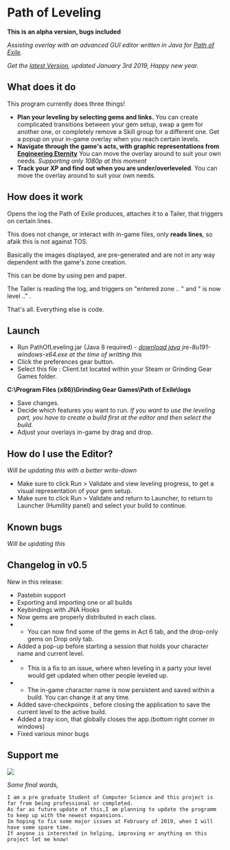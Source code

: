 # Path of Leveling
**This is an alpha version, bugs included**

*Assisting overlay with an advanced GUI editor written in Java for [Path of Exile](https://www.pathofexile.com/game).*

*Get the [latest Version](https://github.com/karakasis/Path-of-Leveling/releases/tag/v0.5-alpha), updated January 3rd 2019, Happy new year.*

## What does it do

This program currently does three things!
- **Plan your leveling by selecting gems and links.** You can create complicated transitions between your gem setup, swap a gem for another one, or completely remove a Skill group for a different one. Get a popup on your in-game overlay when you reach certain levels.
- **Navigate through the game's acts, with graphic representations from [Engineering Eternity](https://www.youtube.com/channel/UCaFHfrY-6uGSAvmczp_7a6Q/featured)** You can move the overlay around to suit your own needs. *Supporting only 1080p at this moment*
- **Track your XP and find out when you are under/overleveled**. You can move the overlay around to suit your own needs. 

## How does it work

Opens the log the Path of Exile produces, attaches it to a Tailer, that triggers on certain lines.

This does not change, or interact with in-game files, only **reads lines**, so afaik this is not against TOS.

Basically the images displayed, are pre-generated and are not in any way dependent with the game's zone creation.

This can be done by using pen and paper.

The Tailer is reading the log, and triggers on "entered zone .. " and " is now level .." . 

That's all. Everything else is code.

## Launch

- Run PathOfLeveling.jar (Java 8 required) - *[download java](https://www.oracle.com/technetwork/java/javase/downloads/jre8-downloads-2133155.html) jre-8u191-windows-x64.exe at the time of writting this*
- Click the preferences gear button.
- Select this file : Client.txt located within your Steam or Grinding Gear Games folder. 

**C:\Program Files (x86)\Grinding Gear Games\Path of Exile\logs**
- Save changes.
- Decide which features you want to run. *If you want to use the leveling part, you have to create a build first at the editor and then select the build.*
- Adjust your overlays in-game by drag and drop.

## How do I use the Editor?
*Will be updating this with a better write-down*

- Make sure to click Run > Validate and view leveling progress, to get a visual representation of your gem setup.
- Make sure to click Run > Validate and return to Launcher, to return to Launcher (Humility panel) and select your build to continue.

## Known bugs
*Will be updating this*

## Changelog in v0.5
New in this release:
- Pastebin support
- Exporting and importing one or all builds
- Keybindings with JNA Hooks
- Now gems are properly distributed in each class. 
- - You can now find some of the gems in Act 6 tab, and the drop-only gems on Drop only tab.
- Added a pop-up before starting a session that holds your character name and current level.
- - This is a fix to an issue, where when leveling in a party your level would get updated when other people leveled up.
- - The in-game character name is now persistent and saved within a build. You can change it at any time.
- Added save-checkpoints , before closing the application to save the current level to the active build.
- Added a tray icon, that globally closes the app.(bottom right corner in windows)
- Fixed various minor bugs

## Support me

[![](https://www.paypalobjects.com/en_US/i/btn/btn_donateCC_LG.gif)](https://www.paypal.com/cgi-bin/webscr?cmd=_s-xclick&hosted_button_id=XKQ7R4AWWVFR4)

*Some final words,*
  
    I am a pre graduate Student of Computer Science and this project is far from being professional or completed.
    As far as future update of this,I am planning to update the programm to keep up with the newest expansions. 
    Im hoping to fix some major issues at February of 2019, when I will have some spare time.
    If anyone is interested in helping, improving or anything on this project let me know!
